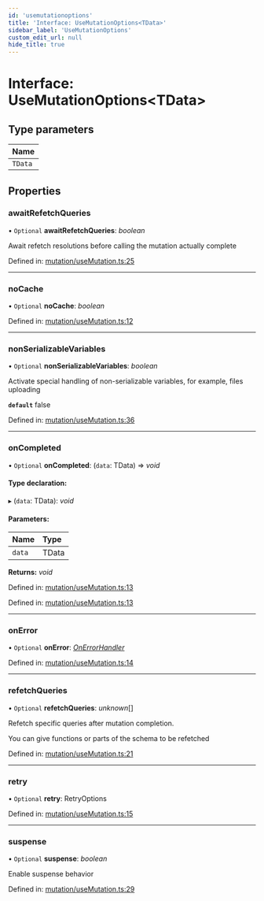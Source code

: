 ```yaml
---
id: 'usemutationoptions'
title: 'Interface: UseMutationOptions<TData>'
sidebar_label: 'UseMutationOptions'
custom_edit_url: null
hide_title: true
---
```


# Interface: UseMutationOptions<TData\>

## Type parameters

| Name    |
| :------ |
| `TData` |

## Properties

### awaitRefetchQueries

• `Optional` **awaitRefetchQueries**: _boolean_

Await refetch resolutions before calling the mutation actually complete

Defined in: [mutation/useMutation.ts:25](https://github.com/gqless/gqless/blob/master/packages/react/src/mutation/useMutation.ts#L25)

---

### noCache

• `Optional` **noCache**: _boolean_

Defined in: [mutation/useMutation.ts:12](https://github.com/gqless/gqless/blob/master/packages/react/src/mutation/useMutation.ts#L12)

---

### nonSerializableVariables

• `Optional` **nonSerializableVariables**: _boolean_

Activate special handling of non-serializable variables,
for example, files uploading

**`default`** false

Defined in: [mutation/useMutation.ts:36](https://github.com/gqless/gqless/blob/master/packages/react/src/mutation/useMutation.ts#L36)

---

### onCompleted

• `Optional` **onCompleted**: (`data`: TData) => _void_

#### Type declaration:

▸ (`data`: TData): _void_

#### Parameters:

| Name   | Type  |
| :----- | :---- |
| `data` | TData |

**Returns:** _void_

Defined in: [mutation/useMutation.ts:13](https://github.com/gqless/gqless/blob/master/packages/react/src/mutation/useMutation.ts#L13)

Defined in: [mutation/useMutation.ts:13](https://github.com/gqless/gqless/blob/master/packages/react/src/mutation/useMutation.ts#L13)

---

### onError

• `Optional` **onError**: [_OnErrorHandler_](../modules.md#onerrorhandler)

Defined in: [mutation/useMutation.ts:14](https://github.com/gqless/gqless/blob/master/packages/react/src/mutation/useMutation.ts#L14)

---

### refetchQueries

• `Optional` **refetchQueries**: _unknown_[]

Refetch specific queries after mutation completion.

You can give functions or parts of the schema to be refetched

Defined in: [mutation/useMutation.ts:21](https://github.com/gqless/gqless/blob/master/packages/react/src/mutation/useMutation.ts#L21)

---

### retry

• `Optional` **retry**: RetryOptions

Defined in: [mutation/useMutation.ts:15](https://github.com/gqless/gqless/blob/master/packages/react/src/mutation/useMutation.ts#L15)

---

### suspense

• `Optional` **suspense**: _boolean_

Enable suspense behavior

Defined in: [mutation/useMutation.ts:29](https://github.com/gqless/gqless/blob/master/packages/react/src/mutation/useMutation.ts#L29)
